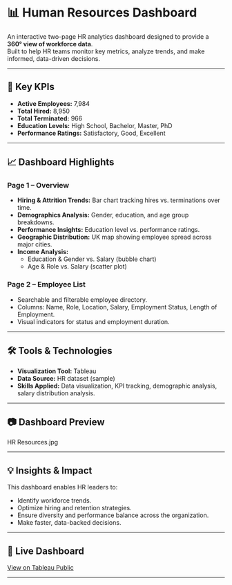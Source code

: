 # 📊 Human Resources Dashboard

An interactive two-page HR analytics dashboard designed to provide a **360° view of workforce data**.  
Built to help HR teams monitor key metrics, analyze trends, and make informed, data-driven decisions.

---

## 🚀 Key KPIs
- **Active Employees:** 7,984  
- **Total Hired:** 8,950  
- **Total Terminated:** 966   
- **Education Levels:** High School, Bachelor, Master, PhD  
- **Performance Ratings:** Satisfactory, Good, Excellent  

---

## 📈 Dashboard Highlights

### **Page 1 – Overview**
- **Hiring & Attrition Trends:** Bar chart tracking hires vs. terminations over time.
- **Demographics Analysis:** Gender, education, and age group breakdowns.
- **Performance Insights:** Education level vs. performance ratings.
- **Geographic Distribution:** UK map showing employee spread across major cities.
- **Income Analysis:**
  - Education & Gender vs. Salary (bubble chart)
  - Age & Role vs. Salary (scatter plot)

### **Page 2 – Employee List**
- Searchable and filterable employee directory.
- Columns: Name, Role, Location, Salary, Employment Status, Length of Employment.
- Visual indicators for status and employment duration.

---

## 🛠 Tools & Technologies
- **Visualization Tool:** Tableau  
- **Data Source:** HR dataset (sample)  
- **Skills Applied:** Data visualization, KPI tracking, demographic analysis, salary distribution analysis.

---

## 📷 Dashboard Preview  
HR Resources.jpg  
  

---

## 💡 Insights & Impact
This dashboard enables HR leaders to:
- Identify workforce trends.
- Optimize hiring and retention strategies.
- Ensure diversity and performance balance across the organization.
- Make faster, data-backed decisions.

---

## 🔗 Live Dashboard
[View on Tableau Public](https://public.tableau.com/views/HR-Project-Dashboard/HRSummary?:language=en-US&:sid=&:redirect=auth&:display_count=n&:origin=viz_share_link)

---
